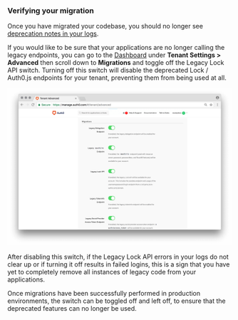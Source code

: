### Verifying your migration

Once you have migrated your codebase, you should no longer see [deprecation notes in your logs](/errors/deprecation-errors).

If you would like to be sure that your applications are no longer calling the legacy endpoints, you can go to the [Dashboard](${manage_url}/#/tenant/advanced) under **Tenant Settings > Advanced** then scroll down to **Migrations** and toggle off the Legacy Lock API switch. Turning off this switch will disable the deprecated Lock / Auth0.js endpoints for your tenant, preventing them from being used at all.

![Legacy Lock API](/media/articles/libraries/lock/migration-toggles.png)

After disabling this switch, if the Legacy Lock API errors in your logs do not clear up or if turning it off results in failed logins, this is a sign that you have yet to completely remove all instances of legacy code from your applications.

Once migrations have been successfully performed in production environments, the switch can be toggled off and left off, to ensure that the deprecated features can no longer be used.

